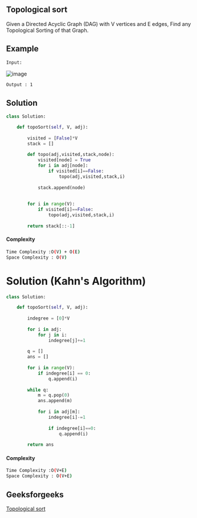 ## Topological sort
Given a Directed Acyclic Graph (DAG) with V vertices and E edges, Find any Topological Sorting of that Graph.

## Example 

```bash
Input:
```
![image](https://user-images.githubusercontent.com/94613732/203973809-dcdf8ea7-ed09-485d-9161-e5942e11f99f.png)
```bash
Output : 1

```

## Solution 

```python
class Solution:

    def topoSort(self, V, adj):
        
        visited = [False]*V
        stack = []
        
        def topo(adj,visited,stack,node):
            visited[node] = True
            for i in adj[node]:
                if visited[i]==False:
                    topo(adj,visited,stack,i)
                    
            stack.append(node)
            
            
        for i in range(V):
            if visited[i]==False:
                topo(adj,visited,stack,i)
                
        return stack[::-1]
 ```
#### Complexity
```bash
Time Complexity :O(V) + O(E)
Space Complexity : O(V)
```
# Solution (Kahn's Algorithm)

```python
class Solution:

    def topoSort(self, V, adj):
        
        indegree = [0]*V
        
        for i in adj:
            for j in i:
                indegree[j]+=1
                
        q = []
        ans = []
        
        for i in range(V):
            if indegree[i] == 0:
                q.append(i)
        
        while q:
            m = q.pop(0)
            ans.append(m)
            
            for i in adj[m]:
                indegree[i]-=1
                
                if indegree[i]==0:
                    q.append(i)
                    
        return ans
```
#### Complexity
```bash
Time Complexity :O(V+E)
Space Complexity : O(V+E)
```
## Geeksforgeeks
[Topological sort](https://practice.geeksforgeeks.org/problems/topological-sort/1?page=1&difficulty[]=0&difficulty[]=1&category[]=Graph&sortBy=submissions)
